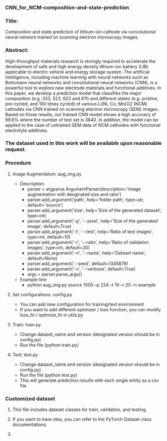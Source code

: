 ###  CNN_for_NCM-composition-and-state-prediction

### Title:
Composition and state prediction of lithium-ion cathode via convolutional neural network trained on scanning electron microscopy images.


### Abstract:
High-throughput materials research is strongly required to accelerate the development of safe and high energy density lithium-ion battery (LIB) applicable to electric vehicle and energy storage system. The artificial intelligence, including machine learning with neural networks such as Boltzmann neural networks and convolutional neural networks (CNN), is a powerful tool to explore new electrode materials and functional additives. In this paper, we develop a prediction model that classifies the major composition (e.g. 333, 523, 622 and 811) and different states (e.g. pristine, pre-cycled, and 100 times cycled) of various Li(Ni, Co, Mn)O2 (NCM) cathodes via CNN trained on scanning electron microscopy (SEM) images. Based on those results, our trained CNN model shows a high accuracy of 99.6% where the number of test set is 3840. In addition, the model can be applied to the case of untrained SEM data of NCM cathodes with functional electrolyte additives.

###  The dataset  used in this work will be available upon reasonable request.




### Procedure
1. Image Augmentation: aug_img.py
    * Description:
        - parser = argparse.ArgumentParser(description='Image augmentation with desginated size and ratio')
        - parser.add_argument('path', help='folder path', type=str, default='source')
        - parser.add_argument('size', help='Size of the generated dataset', type=int)
        - parser.add_argument('-p', '--pixel', help='Size of the generated image', default=True)
        - parser.add_argument('-t', '--test', help='Ratio of test images', type=int, default=10)
        - parser.add_argument('-r', '--ratio', help='Ratio of validation images', type=int, default=20)
        - parser.add_argument('-n', '--name', help='Dataset name', default=None)
        - parser.add_argument('--seed', default=1345879)
        - parser.add_argument('-v', '--verbose', default=True)
        -  args = parser.parse_args()
    * Example line:
        - python aug_img.py source 1000 –p 224 –t 10 –r 20 –n example
          
2. Set configurations: config.py
   * You can add new configuration for training/test environment
   * If you want to add different optimizer / loss function, you can modify loss_fn / optimize_fn in utils.py
3. Train: train.py
   * Change dataset_name and version (designated version should be in config.py)
   * Run the file (python train.py)
4. Test: test.py
   * Change dataset_name and version (designated version should be in config.py)
   * Run the file (python test.py)
   * This will generate prediction results with each single entity as a csv file

### Customized dataset
1. This file includes dataset classes for train, validation, and testing.
2. If you want to have idea, you can refer to the PyTorch Dataset class documentations.








6. 



 

